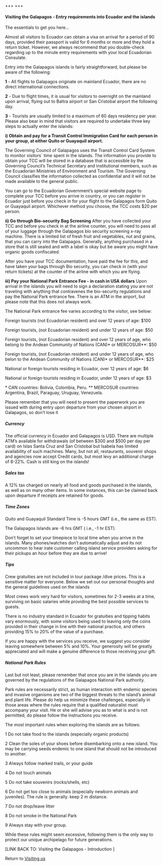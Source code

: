 +++
+++

#### Visiting the Galapagos - Entry requirements into Ecuador and the islands

<span class="strapline">The essentials to get you here...</span>


 
Almost all visitors to Ecuador can obtain a visa on arrival for a period of 90 days, provided their passport is valid for 6 months or more and they hold a return ticket. However, we always recommend that you double-check regarding up to the minute entry requirements with your local Ecuadorian Consulate. 

Entry into the Galapagos islands is fairly straightforward, but please be aware of the following:

**1** - All flights to Galapagos originate on mainland Ecuador, there are no direct international connections.

**2** - Due to flight times, it is usual for visitors to overnight on the mainland upon arrival, flying out to Baltra airport or San Cristobal airport the following day.

**3** - Tourists are usually limited to a maximum of 60 days residency per year. Please also bear in mind that visitors are required to undertake three key steps to actually enter the islands:

**i) Obtain and pay for a Transit Control Immigration Card for each person in your group, at either Quito or Guayaquil airport.**

The Governing Council of Galapagos uses the Transit Control Card System to monitor visitors´ time spent in the islands.  The information you provide to obtain your TCC will be stored in a database that is accessible by the Governing Council’s Technical Secretary and institutional members, such as the Ecuadorian Ministries of Environment and Tourism. The Governing Council classifies the information collected as confidential and it will not be made available to the general public.

You can go to the Ecuadorian Government’s special website page to complete your TCC before you arrive in country, or you can register in Ecuador just before you check in for your flight to the Galapagos form Quito or Guayaquil airport. Whichever method you choose, the TCC costs $20 per person.

**ii) Go through Bio-security Bag Screening**
After you have collected your TCC and before you check in at the airline counter, you will need to pass all of your luggage through the Galapagos bio security screening x-ray machine.  There is a limited list of fresh fruit and vegetables, nut and grains, that you can carry into the Galapagos. Generally, anything purchased in a store that is still sealed and with a label is okay but be aware you might have organic goods confiscated.

After you have your TCC documentation, have paid the fee for this, and have taken your bags through Bio security, you can check in (with your return tickets) at the counter of the airline with which you are flying.

**iii) Pay your National Park Entrance Fee - in cash in USA dollars**
Upon arrival in the islands you will need to sign a declaration stating you are not traveling with anything that contravenes the bio-security regulations and pay the National Park entrance fee. There is an ATM in the airport, but please note that this does not always work.

The National Park entrance fee varies according to the visitor, see below:

Foreign tourists (not Ecuadorian resident) and over 12 years of age: $100

Foreign tourists, (not Ecuadorian resident) and under 12 years of age: $50

Foreign tourists, (not Ecuadorian resident) and over 12 years of age, who belong to the Andean Community of Nations (CAN)\* or MERCOSUR\*\*: $50

Foreign tourists, (not Ecuadorian resident) and under 12 years of age, who belon to the Andean Community of Nations (CAN)\* or MERCOSUR\*\*: $25

National or foreign tourists residing in Ecuador, over 12 years of age: $6 

National or foreign tourists residing in Ecuador, under 12 years of age: $3

\* CAN countries: Bolivia, Colombia, Peru.
\*\* MERCOSUR countries: Argentina, Brazil, Paraguay, Uruguay, Venezuela.

Please remember that you will need to present the paperwork you are issued with during entry upon departure from your chosen airport in Galapagos, so don’t lose it

##### Currency
The official currency in Ecuador and Galapagos is USD. There are multiple ATM’s available for withdrawals (of between $300 and $500 per day per card) on Islas Santa Cruz and San Cristobal but Isabela has limited availability of such machines.  Many, but not all, restaurants, souvenir shops and agencies now accept Credit cards, but most levy an additional charge of 8-22%. Cash is still king on the islands!

##### Sales tax
A 12% tax charged on nearly all food and goods purchased in the islands, as well as on many other items.  In some instances, this can be claimed back upon departure if receipts are retained for goods.


##### Time Zones
Quito and Guayaquil Standard Time is -5 hours GMT (i.e., the same as EST).

The Galapagos Islands are -6 hrs GMT ( i.e., -1 hr EST). 

Don’t forget to set your timepiece to local time when you arrive in the islands. Many phones/watches don’t automatically adjust and its not uncommon to hear irate customer calling island service providers asking for their pickups an hour before they are due to arrive!

##### Tips
Crew gratuities are not included in tour package /dive prices. This is a sensitive matter for everyone.  Below we set out our personal thoughts and the general guidelines used on the islands 

Most crews work very hard for visitors, sometimes for 2-3 weeks at a time, surviving on basic salaries while providing the best possible services to guests.

There is no industry standard in Ecuador for gratuities and tipping habits vary enormously, with some visitors being used to leaving only the coins provided in their change in line with their national practice, and others providing 15% to 20% of the value of a purchase.

If you are happy with the services you receive, we suggest you consider leaving somewhere between 5% and 10%.  Your generosity will be greatly appreciated and will make a genuine difference to those receiving your gift.

##### National Park Rules
Last but not least, please remember that once you are in the islands you are governed by the regulations of the Galapagos National Park authority.

Park rules are necessarily strict, as human interaction with endemic species and invasive organisms are two of the biggest threats to the island’s animal and plant life.  Please do help us minimize these challenges, especially in those areas where the rules require that a qualified naturalist must accompany your visit.  He or she will advise you as to what is and is not permitted, do please follow the instructions you receive. 

The most important rules when exploring the islands are as follows:

1	Do not take food to the islands (especially organic products)

2	Clean the soles of your shoes before disembarking onto a new island. You may be carrying seeds endemic to one island that should not be introduced to another.


3	Always follow marked trails, or your guide

4	Do not touch animals


5	Do not take souvenirs (rocks/shells, etc)

6	Do not get too close to animals (especially newborn animals and juveniles).  The rule is generally. keep 2 m distance.


7	Do not drop/leave litter

8	Do not smoke in the National Park


9	Always stay with your group.

While these rules might seem excessive, following them is the only way to protect our unique archipelago for future generations.




[LINK BACK TO: Visiting the Galapagos - Introduction ]


Return to [Visiting us](/visiting/introduction)